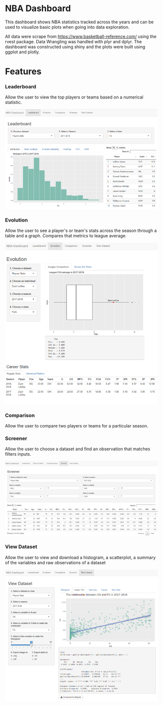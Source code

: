 # NBA Dashboard

This dashboard shows NBA statistics tracked across the years and
can be used to visualize basic plots when going into data exploration. 

All data were scrape from https://www.basketball-reference.com/ using the rvest package.
Data Wrangling was handled with plyr and dplyr.
The dashboard was constructed using shiny and the plots were built using ggplot and plotly.

# Features

### Leaderboard

Allow the user to view the top players or teams based on a numerical statistic.

![Screenshot](screenshots/leaderboard.png)

### Evolution

Allow the user to see a player's or team's stats across the season through a table and a graph. Compares that metrics to league average.

![Screenshot](screenshots/evolution.png)

### Comparison

Allow the user to compare two players or teams for a particular season. 

### Screener

Allow the user to choose a dataset and find an observation that matches filters inputs.

![Screenshot](screenshots/screener.png)

### View Dataset

Allow the user to view and download a histogram, a scatterplot, a summary of the variables and raw observations of a dataset 

![Screenshot](screenshots/view_dataset.png)


